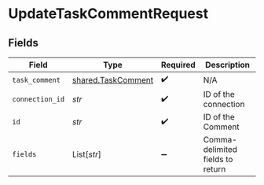 # UpdateTaskCommentRequest


## Fields

| Field                                                    | Type                                                     | Required                                                 | Description                                              |
| -------------------------------------------------------- | -------------------------------------------------------- | -------------------------------------------------------- | -------------------------------------------------------- |
| `task_comment`                                           | [shared.TaskComment](../../models/shared/taskcomment.md) | :heavy_check_mark:                                       | N/A                                                      |
| `connection_id`                                          | *str*                                                    | :heavy_check_mark:                                       | ID of the connection                                     |
| `id`                                                     | *str*                                                    | :heavy_check_mark:                                       | ID of the Comment                                        |
| `fields`                                                 | List[*str*]                                              | :heavy_minus_sign:                                       | Comma-delimited fields to return                         |